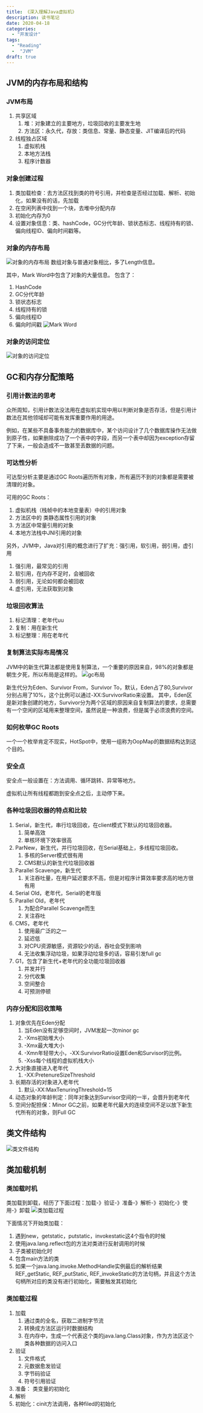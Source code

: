 ```yaml
---
title: 《深入理解Java虚拟机》
description: 读书笔记
date: 2020-04-18
categories:
  - "开发设计"
tags:
  - "Reading"
  -  "JVM"
draft: true
---
```


## JVM的内存布局和结构
### JVM布局
1. 共享区域
    1. 堆：对象建立的主要地方，垃圾回收的主要发生地
    2. 方法区：永久代，存放：类信息、常量、静态变量、JIT编译后的代码
2. 线程独占区域
    1. 虚拟机栈
    2. 本地方法栈
    3. 程序计数器
### 对象创建过程
1. 类加载检查：去方法区找到类的符号引用，并检查是否经过加载、解析、初始化，如果没有的话，先加载
2. 在空闲列表中找到一个块，去堆中分配内存
3. 初始化内存为0
4. 设置对象信息：类、hashCode，GC分代年龄、锁状态标志、线程持有的锁、偏向线程ID、偏向时间戳等。
### 对象的内存布局
![对象的内存布局](https://github.com/hujianxin/blog/blob/master/static/img/java_object.png)
数组对象与普通对象相比，多了Length信息。

其中，Mark Word中包含了对象的大量信息。
包含了：
1. HashCode
2. GC分代年龄
3. 锁状态标志
4. 线程持有的锁
5. 偏向线程ID
6. 偏向时间戳
![Mark Word](https://github.com/hujianxin/blog/blob/master/static/img/mark_word.png)
### 对象的访问定位
![对象的访问定位](https://github.com/hujianxin/blog/blob/master/static/img/对象访问定位.png)

## GC和内存分配策略
### 引用计数法的思考
众所周知，引用计数法没法用在虚拟机实现中用以判断对象是否存活，但是引用计数法在其他领域却可能有发挥重要作用的用途。

例如，在某些不具备事务能力的数据库中，某个访问设计了几个数据库操作无法做到原子性，如果删除成功了一个表中的字段，而另一个表中却因为exception存留了下来，一般会造成不一致甚至丢数据的问题。

### 可达性分析
可达型分析主要是通过GC Roots遍历所有对象，所有遍历不到的对象都是需要被清理的对象。

可用的GC Roots：
1. 虚拟机栈（栈帧中的本地变量表）中的引用对象
2. 方法区中的 类静态属性引用的对象
3. 方法区中常量引用的对象
4. 本地方法栈中JNI引用的对象

另外，JVM中，Java对引用的概念进行了扩充：强引用，软引用，弱引用，虚引用
1. 强引用，最常见的引用
2. 软引用，在内存不足时，会被回收
3. 弱引用，无论如何都会被回收
4. 虚引用，无法获取到对象

### 垃圾回收算法
1. 标记清理：老年代uu
2. 复制：用在新生代
3. 标记整理：用在老年代

### 复制算法实际布局情况
JVM中的新生代算法都是使用复制算法，一个重要的原因来自，98%的对象都是朝生夕死，所以布局是这样的。
![gc布局](https://github.com/hujianxin/blog/blob/master/static/img/gc.png)

新生代分为Eden、Survivor From，Survivor To，默认，Eden占了80,Survivor分别占用了10%，这个比例可以通过-XX:SurvivorRatio来设置。
其中，Eden区是新对象创建的地方，Survivor分为两个区域的原因来自复制算法的要求，总需要有一个空闲的区域用来整理空间，虽然说是一种浪费，但是属于必须浪费的空间。

### 如何枚举GC Roots
一个一个枚举肯定不现实，HotSpot中，使用一组称为OopMap的数据结构达到这个目的。

### 安全点
安全点一般设置在：方法调用、循环跳转、异常等地方。

虚拟机让所有线程都跑到安全点之后，主动停下来。

### 各种垃圾回收器的特点和比较
1. Serial，新生代，串行垃圾回收，在client模式下默认的垃圾回收器。
    1. 简单高效
    2. 单核环境下效率很高
2. ParNew，新生代，并行垃圾回收，在Serial基础上，多线程垃圾回收。
    1. 多核的Server模式很有用
    2. CMS默认的新生代垃圾回收器
3. Parallel Scavenge，新生代
    1. 关注吞吐量，在用户延迟要求不高，但是对程序计算效率要求高的地方很有用
4. Serial Old，老年代，Serial的老年版
5. Parallel Old，老年代
    1. 为配合Parallel Scavenge而生
    2. 关注吞吐
6. CMS，老年代
    1. 使用最广泛的之一
    2. 延迟低
    3. 对CPU资源敏感，资源较少的话，吞吐会受到影响
    4. 无法收集浮动垃圾，如果浮动垃圾多的话，容易引发full gc
7. G1，包含了新生代+老年代的全功能垃圾回收器
    1. 并发并行
    2. 分代收集
    3. 空间整合
    4. 可预测停顿

### 内存分配和回收策略
1. 对象优先在Eden分配
    1. 当Eden没有足够空间时，JVM发起一次minor gc
    2. -Xms初始堆大小
    3. -Xmx最大堆大小
    4. -Xmn年轻带大小，-XX:SurvivorRatio设置Eden和Survisor的比例。
    5. -Xss每个线程的虚拟机栈大小
2. 大对象直接进入老年代
    1. -XX:PretenureSizeThreshold
3. 长期存活的对象进入老年代
    1. 默认-XX:MaxTenuringThreshold=15
4. 动态对象的年龄判定：同年对象达到Survisor空间的一半，会晋升到老年代
5. 空间分配担保：Minor GC之前，如果老年代最大的连续空间不足以放下新生代所有的对象，则Full GC

## 类文件结构
![类文件结构](https://github.com/hujianxin/blog/blob/master/static/img/class.png)

## 类加载机制
### 类加载时机
类加载到卸载，经历了下面过程：加载-》验证-》准备-》解析-》初始化-》使用-》卸载
![类加载过程](https://github.com/hujianxin/blog/blob/master/static/img/loading.png)

下面情况下开始类加载：
1. 遇到new，getstatic，putstatic，invokestatic这4个指令的时候
2. 使用java.lang.reflect包的方法对类进行反射调用的时候
3. 子类被初始化时
4. 包含main方法的类
5. 如果一个java.lang.invoke.MethodHandle实例最后的解析结果REF_getStatic, REF_putStatic, REF_invokeStatic的方法句柄，并且这个方法句柄所对应的类没有进行初始化，需要触发其初始化

### 类加载过程
1. 加载
    1. 通过类的全名，获取二进制字节流
    2. 转换成方法区运行时数据结构
    3. 在内存中，生成一个代表这个类的java.lang.Class对象，作为方法区这个类各种数据的访问入口
2. 验证
    1. 文件格式
    2. 元数据愈发验证
    3. 字节码验证
    4. 符号引用验证
3. 准备： 类变量的初始化
4. 解析
5. 初始化：cinit方法调用，各种filed的初始化
